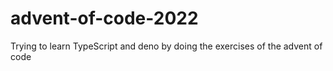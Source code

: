 # advent-of-code-2022
Trying to learn TypeScript and deno by doing the exercises of the advent of code

